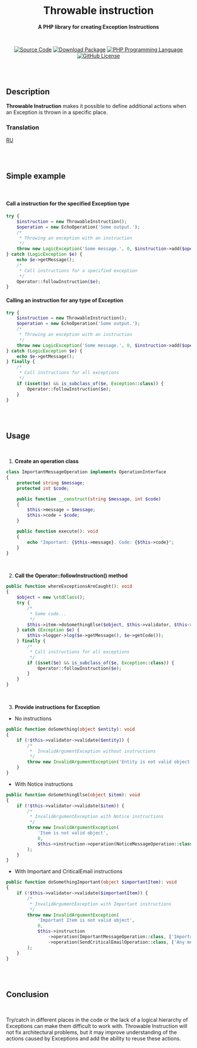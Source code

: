 <br>
<h1 align="center">Throwable instruction</h1>

<p align="center">
  <strong>A PHP library for creating Exception Instructions</strong>
</p>
<br>

<p align="center">
  <!-- source code -->
  <a href="https://github.com/eatae/throwable-instruction"><img src="http://img.shields.io/badge/source-eatae/throwable&ndash;instruction-/?color=4682B4" alt="Source Code"></a>
  <!-- downloads -->
<!--   <a href="https://github.com/eatae/throwable-instruction"><img alt="Packagist Downloads" src="https://img.shields.io/packagist/dt/eatae/throwable-instruction?color=9ACD32"></a> -->
  <!-- release -->
  <a href="https://packagist.org/packages/eatae/throwable-instruction"><img src="https://img.shields.io/packagist/v/eatae/throwable-instruction?color=&label=release" alt="Download Package"></a>
  <!-- php-v -->
  <a href="https://php.net"><img src="https://img.shields.io/packagist/php-v/eatae/throwable-instruction?color=9370DB" alt="PHP Programming Language"></a>
  <!-- licence -->
  <a href="https://github.com"><img alt="GitHub License" src="https://img.shields.io/github/license/eatae/throwable-instruction?color=9ACD32">
</a>
</p>
<br>
<br>
  
## Description
**Throwable Instruction** makes it possible to define additional actions when an Exception is thrown in a specific place.


### Translation
[RU](https://github.com/eatae/throwable-instruction/blob/develop/docs/_RU-README.md)

<br>
<br>

## Simple example
<br>

#### Call а instruction for the specified Exception type

```php
try {
    $instruction = new ThrowableInstruction();
    $operation = new EchoOperation('Some output.');
    /*
     * Throwing an exception with an instruction
     */
    throw new LogicException('Some message.', 0, $instruction->add($operation));
} catch (LogicException $e) {
    echo $e->getMessage();
    /*
     * Call instructions for a specified exception
     */
    Operator::followInstruction($e);
} 
```

#### Calling an instruction for any type of Exception

```php
try {
    $instruction = new ThrowableInstruction();
    $operation = new EchoOperation('Some output.');
    /*
     * Throwing an exception with an instruction
     */
    throw new LogicException('Some message.', 0, $instruction->add($operation));
} catch (LogicException $e) {
    echo $e->getMessage();
} finally {
    /*
     * Call instructions for all exceptions
     */
    if (isset($e) && is_subclass_of($e, Exception::class)) {
        Operator::followInstruction($e);
    }
}
```
<br>
<br>

## Usage
<br>

1. **Create an operation class**

```php
class ImportantMessageOperation implements OperationInterface
{
    protected string $message;
    protected int $code;

    public function __construct(string $message, int $code)
    {
        $this->message = $message;
        $this->code = $code;
    }

    public function execute(): void
    {
        echo "Important: {$this->message}. Code: {$this->code}";
    }
}
```
<br>

2. **Call the Operator::followInstruction() method**

```php
public function whereExceptionsAreCaught(): void
{
    $object = new \stdClass();
    try {
        /*
         * Some code...
         */
        $this->item->doSomethingElse($object, $this->validator, $this->instruction);
    } catch (Exception $e) {
        $this->logger->log($e->getMessage(), $e->getCode());
    } finally {
        /*
         * Call instructions for all exceptions
         */
        if (isset($e) && is_subclass_of($e, Exception::class)) {
            Operator::followInstruction($e);
        }
    }
}
```
<br>

3. **Provide instructions for Exception**

- No instructions
```php
public function doSomething(object $entity): void
{
    if (!$this->validator->validate($entity)) {
        /*
         *  InvalidArgumentException without instructions
         */
        throw new InvalidArgumentException('Entity is not valid object');
    }
}
```

- With Notice instructions
```php
public function doSomethingElse(object $item): void
{
    if (!$this->validator->validate($item)) {
        /*
         * InvalidArgumentException with Notice instructions
         */
        throw new InvalidArgumentException(
            'Item is not valid object',
            0,
            $this->instruction->operation(NoticeMessageOperation::class, ['Invalid values passed'])
        );
    }
}
```

- With Important and CriticalEmail instructions
```php
public function doSomethingImportant(object $importantItem): void
{
    if (!$this->validator->validate($importantItem)) {
        /*
         * InvalidArgumentException with Important instructions
         */
        throw new InvalidArgumentException(
            'Important Item is not valid object',
            0,
            $this->instruction
                ->operation(ImportantMessageOperation::class, ['Important values are not valid', 500])
                ->operation(SendCriticalEmailOperation::class, ['Any message text'])
        );
    }
}

```
<br>
<br>

## Conclusion
<br>

Try/catch in different places in the code or the lack of a logical hierarchy of Exceptions can make them difficult to work with. Throwable Instruction will not fix architectural problems, but it may improve understanding of the actions caused by Exceptions and add the ability to reuse these actions.






















